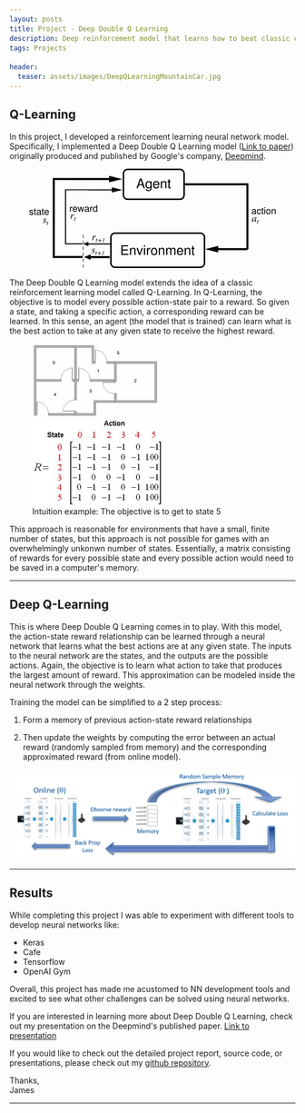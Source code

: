 ```yaml
---
layout: posts
title: Project - Deep Double Q Learning
description: Deep reinforcement model that learns how to beat classic control problems
tags: Projects

header:
  teaser: assets/images/DeepQLearningMountainCar.jpg
---
```


## Q-Learning

In this project, I developed a reinforcement learning neural network model. Specifically, I implemented a Deep Double Q Learning model ([Link to paper](https://arxiv.org/pdf/1509.06461.pdf "Deep Reinforcement Learning with Double Q-learning")) originally produced and published by Google's company, [Deepmind](https://deepmind.com/ "deepmind.com"). 

<p align="center">
	<img src="/assets/images/DoubleQLearningFlowDiagram.png">
</p>
  
The Deep Double Q Learning model extends the idea of a classic reinforcement learning model called Q-Learning. In Q-Learning, the objective is to model every possible action-state pair to a reward. So given a state, and taking a specific action, a corresponding reward can be learned. In this sense, an agent (the model that is trained) can learn what is the best action to take at any given state to receive the highest reward.

<figure class="half">
	<img src="/assets/images/DeepQLearningRoomExample.jpg">
	<img src="/assets/images/DeepQLearningQtable.jpg">
	<figcaption>Intuition example: The objective is to get to state 5</figcaption>
</figure>


This approach is reasonable for environments that have a small, finite number of states, but this approach is not possible for games with an overwhelmingly unkonwn number of states. Essentially, a matrix consisting of rewards for every possible state and every possible action would need to be saved in a computer's memory. 

---

## Deep Q-Learning


This is where Deep Double Q Learning comes in to play. With this model, the action-state reward relationship can be learned through a neural network that learns what the best actions are at any given state. The inputs to the neural network are the states, and the outputs are the possible actions. Again, the objective is to learn what action to take that produces the largest amount of reward. This approximation can be modeled inside the neural network through the weights.


Training the model can be simplified to a 2 step process:

1. Form a memory of previous action-state reward relationships

2. Then update the weights by computing the error between an actual reward (randomly sampled from memory) and the corresponding approximated reward (from online model).
    
<p align="center">
	<img src="/assets/images/DoubleQLearningProcess.png">
</p>

---

## Results

While completing this project I was able to experiment with different tools to develop neural networks like:

* Keras
* Cafe
* Tensorflow
* OpenAI Gym

Overall, this project has made me acustomed to NN development tools and excited to see what other challenges can be solved using neural networks.

If you are interested in learning more about Deep Double Q Learning, check out my presentation on the Deepmind's published paper. [Link to presentation](https://github.com/jbocinsky/Big_Data_Project/blob/master/projectDocuments/presentation/DeepDoubleQLearningPaperSummary.pdf)

If you would like to check out the detailed project report, source code, or presentations, please check out my [github repository](https://github.com/jbocinsky/Big_Data_Project "Deep Double Q Learning Repository").


Thanks,  
James

---

